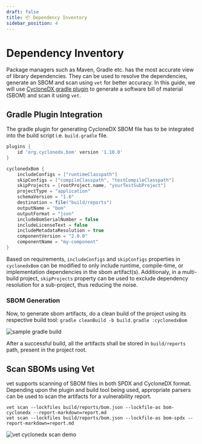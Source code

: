 ```yaml
---
draft: false
title: 📦 Dependency Inventory
sidebar_position: 4
---
```


# Dependency Inventory

Package managers such as Maven, Gradle etc. has the most accurate view of library dependencies. They can be used to resolve the dependencies, generate an SBOM and scan using `vet` for better accuracy. In this guide, we will use [CycloneDX gradle plugin](https://github.com/CycloneDX/cyclonedx-gradle-plugin) to generate a software bill of material (SBOM) and scan it using `vet`.

## Gradle Plugin Integration

The gradle plugin for generating CycloneDX SBOM file has to be integrated into
the build script i.e. `build.gradle` file.

```groovy
plugins {
    id 'org.cyclonedx.bom' version '1.10.0'
}

cyclonedxBom {
    includeConfigs = ["runtimeClasspath"]
    skipConfigs = ["compileClasspath", "testCompileClasspath"]
    skipProjects = [rootProject.name, "yourTestSubProject"]
    projectType = "application"
    schemaVersion = "1.6"
    destination = file("build/reports")
    outputName = "bom"
    outputFormat = "json"
    includeBomSerialNumber = false
    includeLicenseText = false
    includeMetadataResolution = true
    componentVersion = "2.0.0"
    componentName = "my-component"
}
```

Based on requirements, `includeConfigs` and `skipConfigs` properties in
`cyclonedxBom` can be modified to only include runtime, compile-time, or
implementation dependencies in the sbom artifact(s). Additionaly, in
a multi-build project, `skipProjects` property can be used to exclude
dependency resolution for a sub-project, thus reducing the noise.

### SBOM Generation

Now, to generate sbom artifacts, do a clean build of the project using its
respective build tool: `gradle cleanBuild -b build.gradle :cyclonedxBom`

![sample gradle build](../../static/img/sample-gradle-build.png)

After a successful build, all the artifacts shall be stored in `build/reports`
path, present in the project root.

## Scan SBOMs using Vet

vet supports scanning of SBOM files in both SPDX and CycloneDX format.
Depending upon the plugin and build tool being used, appropriate parsers can be
used to scan the artifacts for a vulnerability report.

```
vet scan --lockfiles build/reports/bom.json --lockfile-as bom-cyclonedx --report-markdown=report.md
vet scan --lockfiles build/reports/bom.json --lockfile-as bom-spdx --report-markdown=report.md
```

![vet cyclonedx scan demo](../../static/img/vet-cyclonedx-scan-demo.png)
